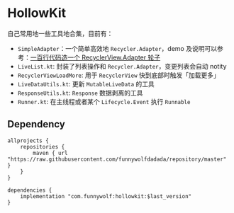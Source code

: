 # HollowKit

自己常用地一些工具地合集，目前有：
- `SimpleAdapter`：一个简单高效地 `Recycler.Adapter`，demo 及说明可以参考：[一百行代码造一个 RecyclerView.Adapter 轮子](https://github.com/funnywolfdadada/Blog/blob/master/SimpleAdapter/%E4%B8%80%E7%99%BE%E8%A1%8C%E4%BB%A3%E7%A0%81%E9%80%A0%E4%B8%80%E4%B8%AARecyclerView.Adapter%E8%BD%AE%E5%AD%90.md)
- `LiveList.kt`: 封装了列表操作和 `Recycler.Adapter`，变更列表会自动 notity 
- `RecyclerViewLoadMore`: 用于 `RecyclerView` 快到底部时触发「加载更多」
- `LiveDataUtils.kt`: 更新 `MutableLiveData` 的工具
- `ResponseUtils.kt`: `Response` 数据剥离的工具
- `Runner.kt`: 在主线程或者某个 `Lifecycle.Event` 执行 `Runnable`

## Dependency
```
allprojects {
    repositories {
        maven { url "https://raw.githubusercontent.com/funnywolfdadada/repository/master" }
    }
}

dependencies {
    implementation "com.funnywolf:hollowkit:$last_version"
}
```

